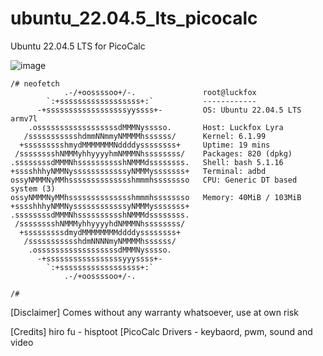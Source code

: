 # ubuntu_22.04.5_lts_picocalc
Ubuntu 22.04.5 LTS for PicoCalc


![image](https://github.com/user-attachments/assets/b561f5e8-7eb1-4f00-ba3c-ced6eff87fc0)

```
/# neofetch 
            .-/+oossssoo+/-.               root@luckfox 
        `:+ssssssssssssssssss+:`           ------------ 
      -+ssssssssssssssssssyyssss+-         OS: Ubuntu 22.04.5 LTS armv7l 
    .ossssssssssssssssssdMMMNysssso.       Host: Luckfox Lyra 
   /ssssssssssshdmmNNmmyNMMMMhssssss/      Kernel: 6.1.99 
  +ssssssssshmydMMMMMMMNddddyssssssss+     Uptime: 19 mins 
 /sssssssshNMMMyhhyyyyhmNMMMNhssssssss/    Packages: 820 (dpkg) 
.ssssssssdMMMNhsssssssssshNMMMdssssssss.   Shell: bash 5.1.16 
+sssshhhyNMMNyssssssssssssyNMMMysssssss+   Terminal: adbd 
ossyNMMMNyMMhsssssssssssssshmmmhssssssso   CPU: Generic DT based system (3) 
ossyNMMMNyMMhsssssssssssssshmmmhssssssso   Memory: 40MiB / 103MiB 
+sssshhhyNMMNyssssssssssssyNMMMysssssss+
.ssssssssdMMMNhsssssssssshNMMMdssssssss.                           
 /sssssssshNMMMyhhyyyyhdNMMMNhssssssss/                            
  +sssssssssdmydMMMMMMMMddddyssssssss+
   /ssssssssssshdmNNNNmyNMMMMhssssss/
    .ossssssssssssssssssdMMMNysssso.
      -+sssssssssssssssssyyyssss+-
        `:+ssssssssssssssssss+:`
            .-/+oossssoo+/-.

/# 
```



[Disclaimer]
Comes without any warranty whatsoever, use at own risk

[Credits]
hiro fu - hisptoot [PicoCalc Drivers - keybaord, pwm, sound and video


